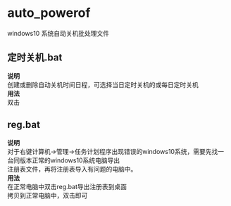 # auto_powerof
windows10 系统自动关机批处理文件  
## 定时关机.bat
**说明**  
创建或删除自动关机时间日程，可选择当日定时关机的或每日定时关机  
**用法**  
双击  
## reg.bat
**说明**  
对于右键计算机->管理->任务计划程序出现错误的windows10系统，需要先找一台同版本正常的windows10系统电脑导出  
注册表文件，再将注册表导入有问题的电脑中。  
**用法**  
在正常电脑中双击reg.bat导出注册表到桌面  
拷贝到正常电脑中，双击即可  

